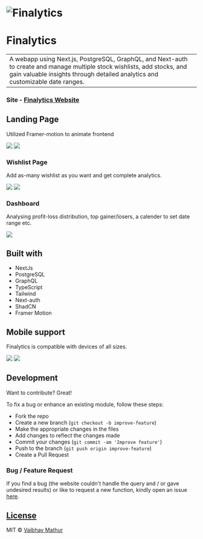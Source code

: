 # ![Finalytics](https://github.com/VaibhavMathur-2003/Finalytics/blob/main/public/assets/Landing.webp)
# Finalytics
<table>
<tr>
<td>
  A webapp using Next.js, PostgreSQL, GraphQL, and Next-auth to create and manage multiple stock wishlists, add stocks, and gain valuable insights through detailed analytics and customizable date ranges.
</td>
</tr>
</table>


### Site - [Finalytics Website](https://finalytics-six.vercel.app/)


## Landing Page
Utilized Framer-motion to animate frontend

![](https://github.com/VaibhavMathur-2003/Finalytics/blob/main/public/assets/Landing2.webp)
![](https://github.com/VaibhavMathur-2003/Finalytics/blob/main/public/assets/Landing3.webp)

### Wishlist Page
Add as-many wishlist as you want and get complete analytics.

![](https://github.com/VaibhavMathur-2003/Finalytics/blob/main/public/assets/Wishlist.webp)
![](https://github.com/VaibhavMathur-2003/Finalytics/blob/main/public/assets/Drawer.webp)

### Dashboard
Analysing profit-loss distribution, top gainer/losers, a calender to set date range etc.

![](https://github.com/VaibhavMathur-2003/Finalytics/blob/main/public/assets/Dashboard.webp)

## Built with 

- NextJs
- PostgreSQL
- GraphQL
- TypeScript
- Tailwind
- Next-auth
- ShadCN
- Framer Motion


## Mobile support
Finalytics is compatible with devices of all sizes.

![](https://github.com/VaibhavMathur-2003/Finalytics/blob/main/public/assets/Mobile.webp) 
![](https://github.com/VaibhavMathur-2003/Finalytics/blob/main/public/assets/MobileD.webp) 


## Development
Want to contribute? Great!

To fix a bug or enhance an existing module, follow these steps:

- Fork the repo
- Create a new branch (`git checkout -b improve-feature`)
- Make the appropriate changes in the files
- Add changes to reflect the changes made
- Commit your changes (`git commit -am 'Improve feature'`)
- Push to the branch (`git push origin improve-feature`)
- Create a Pull Request 

### Bug / Feature Request

If you find a bug (the website couldn't handle the query and / or gave undesired results) or like to request a new function, kindly open an issue [here](https://github.com/VaibhavMathur-2003/Finalytics/issues).


## [License](https://github.com/VaibhavMathur-2003/Finalytics/LICENSE.md)

MIT © [Vaibhav Mathur](https://github.com/VaibhavMathur-2003)

